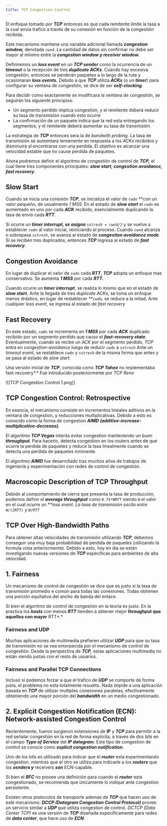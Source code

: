 ```yaml
---
title: TCP Congestion Control
---
```


El enfoque tomado por ***TCP*** entonces es que cada remitente limite la tasa a la cual envía trafico a través de su conexión en función de la congestión recibida.

Este mecanismo mantiene una variable adicional llamada ***congestion window,*** denotada `cwnd`. La cantidad de datos sin confirmar no debe ser mayor al mínimo entre la ***congestion window y receiver window***.

Definiremos un ***loss event*** en un ***TCP sender*** como la ocurrencia de un ***timeout*** o la recepción de tres ***duplicate ACKs***. Cuando hay excesiva congestión, entonces se perderán paquetes a lo largo de la ruta y ocasionaran ***loss events.*** Debido a que ***TCP*** utiliza ***ACKs*** (o un ***timer***) para configurar su ventana de congestión, se dice de ser ***self-clocking***.

Para decidir como exactamente se modificara la ventana de congestión, se seguirán los siguiente principios:

- Un segmento perdido implica congestión, y el remitente deberá reducir su tasa de transmisión cuando esto ocurre
- La confirmación de un paquete indica que la red esta entregando los segmentos, y el remitente deberá aumentar su tasa de transmisión.

La estrategia de ***TCP*** entonces sera la de *bandwith probing*. La tasa de transmisión se aumentara lentamente en respuesta a los *ACKs* recibidos y disminuirá al encontrarse con una perdida. El objetivo es alcanzar una velocidad estable que no cause perdida de paquetes.

Ahora podremos definir el algoritmo de congestión de control de ***TCP,*** el cual tiene tres componentes principales: ***slow start, congestion avoidance, fast recovery***.

## Slow Start

Cuando se inicia una conexión ***TCP***, se inicializa el valor de `cwdn` **con un valor pequeño, de usualmente *1 MSS*. En el estado de ***slow start*** el `cwdn` es aumentado en uno por cada ***ACK*** recibido, esencialmente duplicando la tasa de envío cada ***RTT***.

Si ocurre un ***timer interrupt, se asigna*** `sstresh = cwnd/2` y se vuelve a establecer `cwdn` al valor inicial, reiniciando el proceso. Cuando `cwnd` alcanza o sobrepasa `sstresh`, se avanza al estado de ***congestion avoidance mode***. Si se reciben tres duplicados, entonces ***TCP*** ingresa al estado de ***fast recovery***.

## Congestion Avoidance

En lugar de duplicar el valor de `cwdn` cada ***RTT***, ***TCP*** adopta un enfoque mas conservativo. Se aumenta ***1 MSS*** por cada ***RTT.***

Cuando ocurre un ***timer interrupt***, se realiza lo mismo que en el estado de ***slow start.*** Ante la llegada de tres *duplicate ACKs*, se toma un enfoque menos drástico, en lugar de restablecer ***`cwdn`,* se reduce a la mitad. Ante cualquier *loss event*, se ingresa al estado de *fast recovery*

## Fast Recovery

En este estado, `cwdn` se incrementa en ***1 MSS*** por cada ***ACK*** duplicado recibido por un segmento perdido que causo el ***fast-recovery state***. Eventualmente, cuando se recibe un *ACK* por el segmento perdido, *TCP* entra en *congestion-avoidance* luego de reducir `cwdn` a `sstresh` Ante un *timeout event,* se restablece `cwdn` y `sstresh` de la misma forma que antes y se pasa al estado de *slow start.*

Una versión inicial de ***TCP***, conocida como ***TCP Tahoe*** no implementaba fast-recovery*.* Fue introducido posteriormente por *TCP Reno*

![[TCP Congestion Control 1.png]]

## TCP Congestion Control: Retrospective

En esencia, el mecanismo consiste en incrementos lineales aditivos en la ventana de congestion, y reducciones multiplicativas. Debido a esto es conocido como la forma de congestion ***AIMD (additive-increase-multiplicative-decrease).***

El algoritmo ***TCP Vegas*** intenta evitar congestion manteniendo un buen ***throughput***. Para hacerlo, detecta congestion en los routers antes de que ocurre la perdida de paquetes y reduce la tasa linealmente cuando se detecta una perdida de paquetes inminente.

El algoritmo ***AIMD*** fue desarrollado tras muchos años de trabajos de ingeniería y experimentación con redes de control de congestión.

## Macroscopic Description of TCP Throughput

Debido al comportamiento de cierra que presenta la tasa de producción, podemos definir el ***average throughput*** como `0.75*WRTT` siendo `W` el valor en el cual ocurre un ***loss event. La tasa de transmisión oscila entre `W/(2RTT)` y `W/RTT`*

## TCP Over High-Bandwidth Paths

Para obtener altas velocidades de transmisión utilizando ***TCP***, debemos conseguir una muy baja probabilidad de perdida de paquetes (utilizando la formula vista anteriormente). Debido a esto, hoy en día se están investigando nuevas versiones de ***TCP*** especificas para ambientes de alta velocidad.

## 1. Fairness

Un mecanismo de control de congestión se dice que es justo si la tasa de transmisión promedio e común para todas las conexiones. Todas obtienen una porción equitativa del ancho de banda del enlace.

Si bien el algoritmo de control de congestión en la teoría es justo. En la practica los ***hosts*** con menos ***RTT*** tienden a obtener mejor **throughput que aquellos con mayor** RTT*.*

### Fairness and UDP

Muchas aplicaciones de multimedia prefieren utilizar ***UDP*** para que su tasa de transmisión no se vea entorpecida por el mecanismo de control de congestión. Desde la perspectiva de ***TCP,*** estas aplicaciones multimedia no están siendo justas con el resto de usuarios.

### Fairness and Parallel TCP Connections

Incluso si podemos forzar a que el trafico de ***UDP*** se comporte de forma justa, el problema no esta totalmente resuelto. Nada impide a una aplicación basada en ***TCP*** de utilizar multiples conexiones paralelas, efectivamente obteniendo una mayor porción del ***bandwidth*** en un medio congestionado.

## 2. Explicit Congestion Notification (ECN): Network-assisted Congestion Control

Recientemente, fueron surgieron extensiones de **IP** y ***TCP*** para permitir a la red señalar congestión en la red de forma explicita, a través de dos bits en el campo ***Type of Service*** del ***IP datagram***. Este tipo de congestion de control se conoce como ***explicit congestion notification***.

Uno de los bits es utilizado para indicar que el ***router*** esta experimentando congestion, mientras que el otro se utiliza para indicarle a los ***routers*** que los ***senders y*** receivers ***son*** ECN-capable.

Si bien el ***RFC*** no provee una definición para cuando el ***router*** esta congestionado, se recomienda que únicamente lo indique ante congestion persistente.

Existen otros protocolos de transporte ademas de ***TCP*** que hacen uso de este mecanismo. ***DCCP (Datagram Congestion Control Protocol)*** provee un servicio similar a ***UDP*** que utiliza congestion de control. *DCTCP (Data Center TCP)* es una versión de ***TCP*** diseñada específicamente para redes de ***data center***, que hace uso de ***ECN***.
